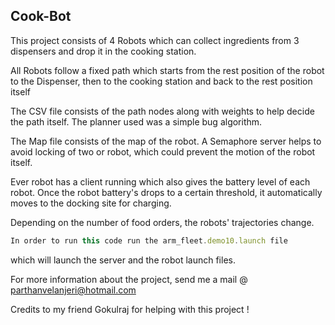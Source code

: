 ## Cook-Bot

This project consists of 4 Robots which can collect ingredients from 3 dispensers and drop it in the cooking station.

All Robots follow a fixed path which starts from the rest position of the robot to the Dispenser, then to the cooking station and back to the rest position itself

The CSV file consists of the path nodes along with weights to help decide the path itself. The planner used was a simple bug algorithm.

The Map file consists of the map of the robot. A Semaphore server helps to avoid locking of two or robot, which could prevent the motion of the robot itself.

Ever robot has a client running which also gives the battery level of each robot. Once the robot battery's drops to a certain threshold, it automatically moves to the docking site for charging.

Depending on the number of food orders, the robots' trajectories change.

```typescript
In order to run this code run the arm_fleet.demo10.launch file
```
which will launch the server and the robot launch files.

For more information about the project, send me a mail @ parthanvelanjeri@hotmail.com

Credits to my friend Gokulraj for helping with this project !
